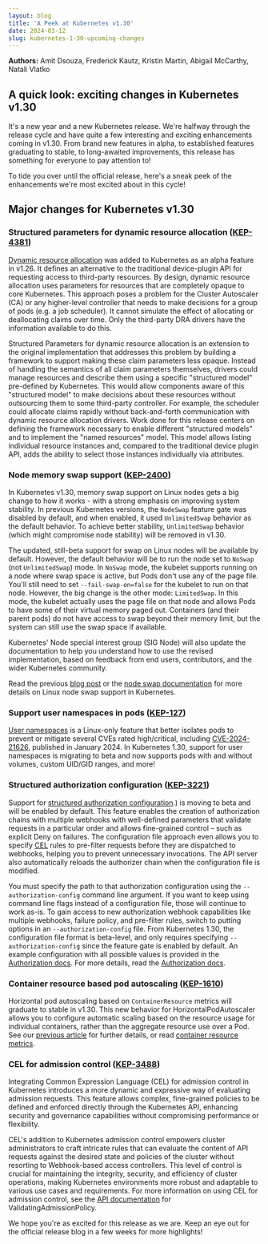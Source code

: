 ```yaml
---
layout: blog
title: 'A Peek at Kubernetes v1.30'
date: 2024-03-12
slug: kubernetes-1-30-upcoming-changes
---
```


**Authors:** Amit Dsouza, Frederick Kautz, Kristin Martin, Abigail McCarthy, Natali Vlatko 

## A quick look: exciting changes in Kubernetes v1.30

It's a new year and a new Kubernetes release. We're halfway through the release cycle and
have quite a few interesting and exciting enhancements coming in v1.30. From brand new features
in alpha, to established features graduating to stable, to long-awaited improvements, this release
has something for everyone to pay attention to!

To tide you over until the official release, here's a sneak peek of the enhancements we're most
excited about in this cycle!

## Major changes for Kubernetes v1.30

### Structured parameters for dynamic resource allocation ([KEP-4381](https://kep.k8s.io/4381))

[Dynamic resource allocation](/docs/concepts/scheduling-eviction/dynamic-resource-allocation/) was
added to Kubernetes as an alpha feature in v1.26. It defines an alternative to the traditional
device-plugin API for requesting access to third-party resources. By design, dynamic resource
allocation uses parameters for resources that are completely opaque to core Kubernetes. This
approach poses a problem for the Cluster Autoscaler (CA) or any higher-level controller that
needs to make decisions for a group of pods (e.g. a job scheduler). It cannot simulate the effect of
allocating or deallocating claims over time. Only the third-party DRA drivers have the information
available to do this.

​​Structured Parameters for dynamic resource allocation is an extension to the original
implementation that addresses this problem by building a framework to support making these claim
parameters less opaque. Instead of handling the semantics of all claim parameters themselves,
drivers could manage resources and describe them using a specific "structured model" pre-defined by
Kubernetes. This would allow components aware of this "structured model" to make decisions about
these resources without outsourcing them to some third-party controller. For example, the scheduler
could allocate claims rapidly without back-and-forth communication with dynamic resource
allocation drivers. Work done for this release centers on defining the framework necessary to enable
different "structured models" and to implement the "named resources" model. This model allows
listing individual resource instances and, compared to the traditional device plugin API, adds the
ability to select those instances individually via attributes.

### Node memory swap support ([KEP-2400](https://kep.k8s.io/2400))

In Kubernetes v1.30, memory swap support on Linux nodes gets a big change to how it works - with a
strong emphasis on improving system stability. In previous Kubernetes versions, the `NodeSwap`
feature gate was disabled by default, and when enabled, it used `UnlimitedSwap` behavior as the
default behavior. To achieve better stability, `UnlimitedSwap` behavior (which might compromise node
stability) will be removed in v1.30.

The updated, still-beta support for swap on Linux nodes will be available by default. However, the
default behavior will be to run the node set to `NoSwap` (not `UnlimitedSwap`) mode. In `NoSwap`
mode, the kubelet supports running on a node where swap space is active, but Pods don't use any of
the page file. You'll still need to set `--fail-swap-on=false` for the kubelet to run on that node.
However, the big change is the other mode: `LimitedSwap`. In this mode, the kubelet actually uses
the page file on that node and allows Pods to have some of their virtual memory paged out.
Containers (and their parent pods)  do not have access to swap beyond their memory limit, but the
system can still use the swap space if available.

Kubernetes' Node special interest group (SIG Node) will also update the documentation to help you
understand how to use the revised implementation, based on feedback from end users, contributors,
and the wider Kubernetes community.

Read the previous [blog post](/blog/2023/08/24/swap-linux-beta/) or the [node swap
documentation](/docs/concepts/architecture/nodes/#swap-memory) for more details on 
Linux node swap support in Kubernetes.

### Support user namespaces in pods ([KEP-127](https://kep.k8s.io/127))

[User namespaces](/docs/concepts/workloads/pods/user-namespaces) is a Linux-only feature that better
isolates pods to prevent or mitigate several CVEs rated high/critical, including
[CVE-2024-21626](https://github.com/opencontainers/runc/security/advisories/GHSA-xr7r-f8xq-vfvv),
published in January 2024. In Kubernetes 1.30, support for user namespaces is migrating to beta and
now supports pods with and without volumes, custom UID/GID ranges, and more!

### Structured authorization configuration ([KEP-3221](https://kep.k8s.io/3221))

Support for [structured authorization
configuration](/docs/reference/access-authn-authz/authorization/#configuring-the-api-server-using-an-authorization-config-file).)
is moving to beta and will be enabled by default. This feature enables the creation of
authorization chains with multiple webhooks with well-defined parameters that validate requests in a
particular order and allows fine-grained control – such as explicit Deny on failures. The
configuration file approach even allows you to specify [CEL](/docs/reference/using-api/cel/) rules
to pre-filter requests before they are dispatched to webhooks, helping you to prevent unnecessary
invocations. The API server also automatically reloads the authorizer chain when the configuration
file is modified.

You must specify the path to that authorization configuration using the `--authorization-config`
command line argument. If you want to keep using command line flags instead of a
configuration file, those will continue to work as-is. To gain access to new authorization webhook
capabilities like multiple webhooks, failure policy, and pre-filter rules, switch to putting options
in an `--authorization-config` file. From Kubernetes 1.30, the configuration file format is
beta-level, and only requires specifying `--authorization-config` since the feature gate is enabled by
default. An example configuration with all possible values is provided in the [Authorization
docs](/docs/reference/access-authn-authz/authorization/#configuring-the-api-server-using-an-authorization-config-file).
For more details, read the [Authorization
docs](/docs/reference/access-authn-authz/authorization/#configuring-the-api-server-using-an-authorization-config-file).

### Container resource based pod autoscaling ([KEP-1610](https://kep.k8s.io/1610))

Horizontal pod autoscaling based on `ContainerResource` metrics will graduate to stable in v1.30.
This new behavior for HorizontalPodAutoscaler allows you to configure automatic scaling based on the
resource usage for individual containers, rather than the aggregate resource use over a Pod. See our
[previous article](/blog/2023/05/02/hpa-container-resource-metric/) for further details, or read
[container resource metrics](/docs/tasks/run-application/horizontal-pod-autoscale/#container-resource-metrics).

### CEL for admission control ([KEP-3488](https://kep.k8s.io/3488))

Integrating Common Expression Language (CEL) for admission control in Kubernetes introduces a more
dynamic and expressive way of evaluating admission requests. This feature allows complex,
fine-grained policies to be defined and enforced directly through the Kubernetes API, enhancing
security and governance capabilities without compromising performance or flexibility.

CEL's addition to Kubernetes admission control empowers cluster administrators to craft intricate
rules that can evaluate the content of API requests against the desired state and policies of the
cluster without resorting to Webhook-based access controllers. This level of control is crucial for
maintaining the integrity, security, and efficiency of cluster operations, making Kubernetes
environments more robust and adaptable to various use cases and requirements. For more information
on using CEL for admission control, see the [API
documentation](/docs/reference/access-authn-authz/validating-admission-policy/) for
ValidatingAdmissionPolicy.

We hope you're as excited for this release as we are. Keep an eye out for the official release 
blog in a few weeks for more highlights!
